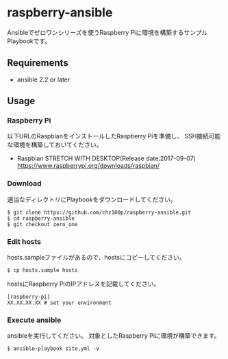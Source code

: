 # raspberry-ansible

Ansibleでゼロワンシリーズを使うRaspberry Piに環境を構築するサンプルPlaybookです。

## Requirements
- ansible 2.2 or later

## Usage

### Raspberry Pi

以下URLのRaspbianをインストールしたRaspberry Piを準備し、
SSH接続可能な環境を構築しておいてください。

- Raspbian STRETCH WITH DESKTOP(Release date:2017-09-07)
https://www.raspberrypi.org/downloads/raspbian/


### Download
適当なディレクトリにPlaybookをダウンロードしてください。

```
$ git clone https://github.com/chz100p/raspberry-ansible.git
$ cd raspberry-ansible
$ git checkout zero_one
```

### Edit hosts

hosts.sampleファイルがあるので、hostsにコピーしてください。
```
$ cp hosts.sample hosts
```

hostsにRaspberry PiのIPアドレスを記載してください。

```
[raspberry-pi]
XX.XX.XX.XX # set your environment
```

### Execute ansible

ansibleを実行してください。
対象としたRaspberry Piに環境が構築できます。

```
$ ansible-playbook site.yml -v
```
